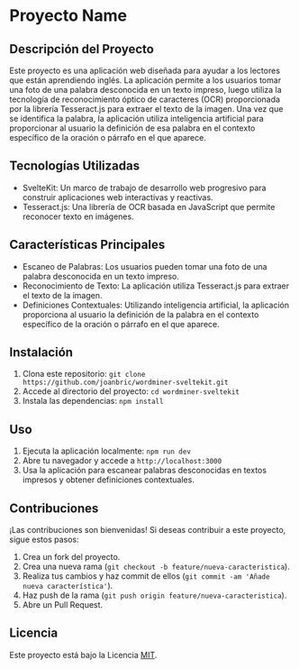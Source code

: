 # Proyecto Name

## Descripción del Proyecto
Este proyecto es una aplicación web diseñada para ayudar a los lectores que están aprendiendo inglés. La aplicación permite a los usuarios tomar una foto de una palabra desconocida en un texto impreso, luego utiliza la tecnología de reconocimiento óptico de caracteres (OCR) proporcionada por la librería Tesseract.js para extraer el texto de la imagen. Una vez que se identifica la palabra, la aplicación utiliza inteligencia artificial para proporcionar al usuario la definición de esa palabra en el contexto específico de la oración o párrafo en el que aparece.

## Tecnologías Utilizadas
- SvelteKit: Un marco de trabajo de desarrollo web progresivo para construir aplicaciones web interactivas y reactivas.
- Tesseract.js: Una librería de OCR basada en JavaScript que permite reconocer texto en imágenes.

## Características Principales
- Escaneo de Palabras: Los usuarios pueden tomar una foto de una palabra desconocida en un texto impreso.
- Reconocimiento de Texto: La aplicación utiliza Tesseract.js para extraer el texto de la imagen.
- Definiciones Contextuales: Utilizando inteligencia artificial, la aplicación proporciona al usuario la definición de la palabra en el contexto específico de la oración o párrafo en el que aparece.

## Instalación
1. Clona este repositorio: `git clone https://github.com/joanbric/wordminer-sveltekit.git`
2. Accede al directorio del proyecto: `cd wordminer-sveltekit`
3. Instala las dependencias: `npm install`

## Uso
1. Ejecuta la aplicación localmente: `npm run dev`
2. Abre tu navegador y accede a `http://localhost:3000`
3. Usa la aplicación para escanear palabras desconocidas en textos impresos y obtener definiciones contextuales.

## Contribuciones
¡Las contribuciones son bienvenidas! Si deseas contribuir a este proyecto, sigue estos pasos:
1. Crea un fork del proyecto.
2. Crea una nueva rama (`git checkout -b feature/nueva-caracteristica`).
3. Realiza tus cambios y haz commit de ellos (`git commit -am 'Añade nueva característica'`).
4. Haz push de la rama (`git push origin feature/nueva-caracteristica`).
5. Abre un Pull Request.

## Licencia
Este proyecto está bajo la Licencia [MIT](./LICENSE).
